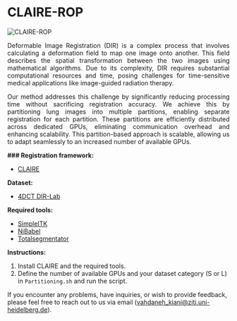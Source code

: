 
# CLAIRE-ROP

<p align="center">

![CLAIRE-ROP](https://github.com/UniHD-CEG/CLAIRE-ROP/assets/62182727/39b49f03-432c-4615-b295-8c665cf32aff)


</p>


 <div align="justify">
Deformable Image Registration (DIR) is a complex process that involves calculating a deformation field to map one image onto another. This field describes the spatial transformation between the two images using mathematical algorithms. Due to its complexity, DIR requires substantial computational resources and time, posing challenges for time-sensitive medical applications like image-guided radiation therapy.

Our method addresses this challenge by significantly reducing processing time without sacrificing registration accuracy. We achieve this by partitioning lung images into multiple partitions, enabling separate registration for each partition. These partitions are efficiently distributed across dedicated GPUs, eliminating communication overhead and enhancing scalability. This partition-based approach is scalable, allowing us to adapt seamlessly to an increased number of available GPUs.
 </div>

__### Registration framework:__

- [CLAIRE](https://github.com/andreasmang/claire)

__Dataset:__

- [4DCT DIR-Lab](https://med.emory.edu/departments/radiation-oncology/research-laboratories/deformable-image-registration/downloads-and-reference-data/4dct.html)

__Required tools:__

  - [SimpleITK](https://pypi.org/project/SimpleITK/)   
  - [NiBabel](https://nipy.org/nibabel/index.html)
  - [Totalsegmentator](https://github.com/wasserth/TotalSegmentator )


__Instructions:__

1) Install CLAIRE and the required tools.
2) Define the number of available GPUs and your dataset category (S or L) in `Partitioning.sh` and run the script.




If you encounter any problems, have inquiries, or wish to provide feedback, please feel free to reach out to us via email (vahdaneh_kiani@ziti.uni-heidelberg.de).


